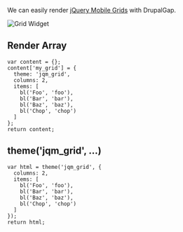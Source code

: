 We can easily render [jQuery Mobile Grids](http://demos.jquerymobile.com/1.4.5/grids/) with DrupalGap.

![Grid Widget](http://drupalgap.org/sites/default/files/jqm-grid.png)

## Render Array

```
var content = {};
content['my_grid'] = {
  theme: 'jqm_grid',
  columns: 2,
  items: [
    bl('Foo', 'foo'),
    bl('Bar', 'bar'),
    bl('Baz', 'baz'),
    bl('Chop', 'chop')
  ]
};
return content;
```

## theme('jqm_grid', ...)

```
var html = theme('jqm_grid', {
  columns: 2,
  items: [
    bl('Foo', 'foo'),
    bl('Bar', 'bar'),
    bl('Baz', 'baz'),
    bl('Chop', 'chop')
  ]
});
return html;
```

